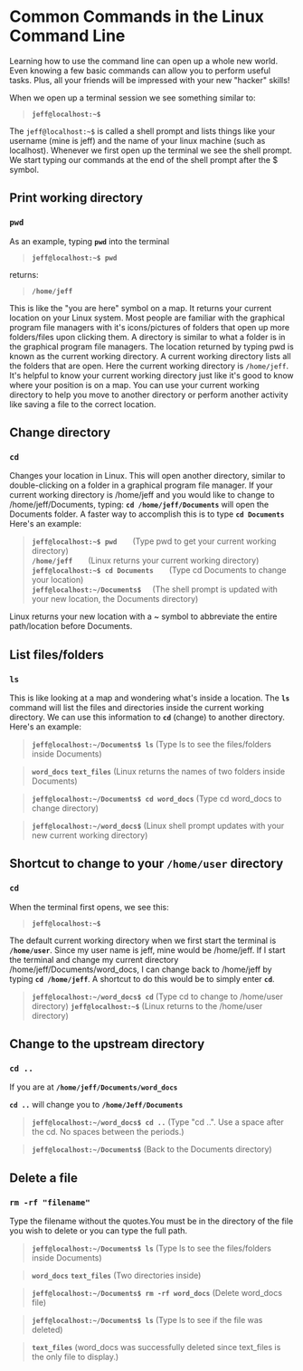 # **Common Commands in the Linux Command Line**
Learning how to use the command line can open up a whole new world. Even knowing a few basic commands can allow you to perform useful tasks. Plus, all your friends will be impressed with your new "hacker" skills!  
 
When we open up a terminal session we see something similar to:
>**`jeff@localhost:~$`**  

The `jeff@localhost:~$` is called a shell prompt and lists things like your username (mine is jeff) and the name of your linux machine (such as localhost). Whenever we first open up the terminal we see the shell prompt. We start typing our commands at the end of the shell prompt after the $ symbol.  

## **Print working directory** 
### **`pwd`** 
As an example, typing **`pwd`** into the terminal     
>**`jeff@localhost:~$ pwd`**  

returns:  
>**`/home/jeff`**      

This is like the "you are here" symbol on a map. It returns your current location on your Linux system. Most people are familiar with the graphical program file managers with it's icons/pictures of folders that open up more folders/files upon clicking them. A directory is similar to what a folder is in the graphical program file managers. The location returned by typing pwd is known as the current working directory. A current working directory lists all the folders that are open. Here the current working directory is `/home/jeff`. It's helpful to know your current working directory just like it's good to know where your position is on a map. You can use your current working directory to help you move to another directory or perform another activity like saving a file to the correct location. 

## **Change directory**
### **``cd``** 
Changes your location in Linux. This will open another directory, similar to double-clicking on a folder in a graphical program file manager. If your current working directory is /home/jeff and you would like to change to /home/jeff/Documents, typing: **``cd /home/jeff/Documents``** will open the Documents folder. A faster way to accomplish this is to type **``cd Documents``** Here's an example:

> **`jeff@localhost:~$ pwd`** &nbsp; &nbsp; &nbsp; (Type pwd to get your current working directory)  
> **`/home/jeff`** &nbsp; &nbsp; &nbsp; (Linux returns your current working directory)  
> **`jeff@localhost:~$ cd Documents`** &nbsp; &nbsp; &nbsp; (Type cd Documents to change your location)  
> **`jeff@localhost:~/Documents$`** &nbsp; &nbsp; (The shell prompt is updated with your new location, the Documents directory)

Linux returns your new location with a ~ symbol to abbreviate the entire path/location before Documents.   

## **List files/folders**
### **``ls``**
This is like looking at a map and wondering what's inside a location. The **`ls`** command will list the files and directories inside the current working directory. We can use this information to **``cd``** (change) to another directory. Here's an example:

>**`jeff@localhost:~/Documents$ ls`** (Type ls to see the files/folders inside Documents)  
 
>**`word_docs`** **`text_files`** (Linux returns the names of two folders inside Documents) 
 
>**`jeff@localhost:~/Documents$ cd word_docs`** (Type cd word_docs to change directory)

>**`jeff@localhost:~/word_docs$`** (Linux shell prompt updates with your new current working directory)


## **Shortcut to change to your ``/home/user`` directory** 
### **``cd``** 
When the terminal first opens, we see this:  
>**`jeff@localhost:~$`**  

The default current working directory when we first start the terminal is **`/home/user`**. Since my user name is jeff, mine would be /home/jeff. If I start the terminal and change my current directory /home/jeff/Documents/word_docs, I can change back to /home/jeff by typing **`cd /home/jeff`**. A shortcut to do this would be to simply enter **`cd`**.

>**`jeff@localhost:~/word_docs$ cd`** (Type cd to change to /home/user directory)
>**`jeff@localhost:~$`** (Linux returns to the /home/user directory)  

## **Change to the upstream directory**
### **``cd ..``** 
If you are at **``/home/jeff/Documents/word_docs``**  

**``cd ..``** will change you to **``/home/Jeff/Documents``**

>**`jeff@localhost:~/word_docs$ cd ..`** (Type "cd ..". Use a space after the cd. No spaces between the periods.)
  
>**`jeff@localhost:~/Documents$`** (Back to the Documents directory)


## **Delete a file**
### **``rm -rf "filename"``**
Type the filename without the quotes.You must be in the directory of the file you wish to delete or you can type the full path.

>**`jeff@localhost:~/Documents$ ls`** (Type ls to see the files/folders inside Documents)  
 
>**`word_docs`** **`text_files`** (Two directories inside)  

>**`jeff@localhost:~/Documents$ rm -rf word_docs`** (Delete word_docs file)

>**`jeff@localhost:~/Documents$ ls`** (Type ls to see if the file was deleted) 

>**`text_files`** (word_docs was successfully deleted since text_files is the only file to display.)

